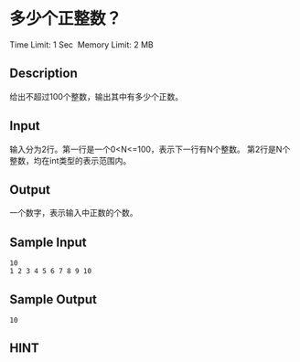 # 多少个正整数？
Time Limit: 1 Sec  Memory Limit: 2 MB


## Description
给出不超过100个整数，输出其中有多少个正数。




## Input
输入分为2行。第一行是一个0<N<=100，表示下一行有N个整数。
第2行是N个整数，均在int类型的表示范围内。

## Output
一个数字，表示输入中正数的个数。


## Sample Input
```
10
1 2 3 4 5 6 7 8 9 10
```
## Sample Output
```
10
```

## HINT
